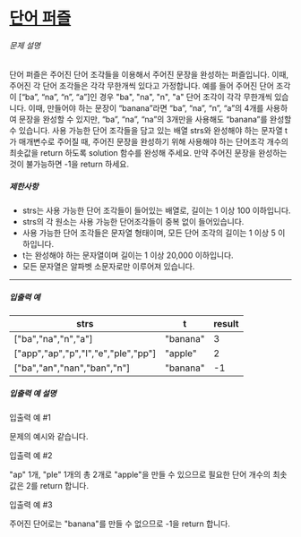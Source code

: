 # [단어 퍼즐](https://school.programmers.co.kr/learn/courses/30/lessons/12983)


###### 문제 설명


단어 퍼즐은 주어진 단어 조각들을 이용해서 주어진 문장을 완성하는 퍼즐입니다. 이때, 주어진 각 단어 조각들은 각각 무한개씩 있다고 가정합니다. 예를 들어 주어진 단어 조각이 \[“ba”, “na”, “n”, “a”]인 경우 "ba", "na", "n", "a" 단어 조각이 각각 무한개씩 있습니다. 이때, 만들어야 하는 문장이 “banana”라면 “ba”, “na”, “n”, “a”의 4개를 사용하여 문장을 완성할 수 있지만, “ba”, “na”, “na”의 3개만을 사용해도 “banana”를 완성할 수 있습니다. 사용 가능한 단어 조각들을 담고 있는 배열 strs와 완성해야 하는 문자열 t가 매개변수로 주어질 때, 주어진 문장을 완성하기 위해 사용해야 하는 단어조각 개수의 최솟값을 return 하도록 solution 함수를 완성해 주세요. 만약 주어진 문장을 완성하는 것이 불가능하면 \-1을 return 하세요.


##### 제한사항


* strs는 사용 가능한 단어 조각들이 들어있는 배열로, 길이는 1 이상 100 이하입니다.
* strs의 각 원소는 사용 가능한 단어조각들이 중복 없이 들어있습니다.
* 사용 가능한 단어 조각들은 문자열 형태이며, 모든 단어 조각의 길이는 1 이상 5 이하입니다.
* t는 완성해야 하는 문자열이며 길이는 1 이상 20,000 이하입니다.
* 모든 문자열은 알파벳 소문자로만 이루어져 있습니다.




---


##### 입출력 예




| strs | t | result |
| --- | --- | --- |
| \["ba","na","n","a"] | "banana" | 3 |
| \["app","ap","p","l","e","ple","pp"] | "apple" | 2 |
| \["ba","an","nan","ban","n"] | "banana" | \-1 |


##### 입출력 예 설명


입출력 예 \#1  

문제의 예시와 같습니다.


입출력 예 \#2  

"ap" 1개, "ple" 1개의 총 2개로 "apple"을 만들 수 있으므로 필요한 단어 개수의 최솟값은 2를 return 합니다.


입출력 예 \#3  

주어진 단어로는 "banana"를 만들 수 없으므로 \-1을 return 합니다.



